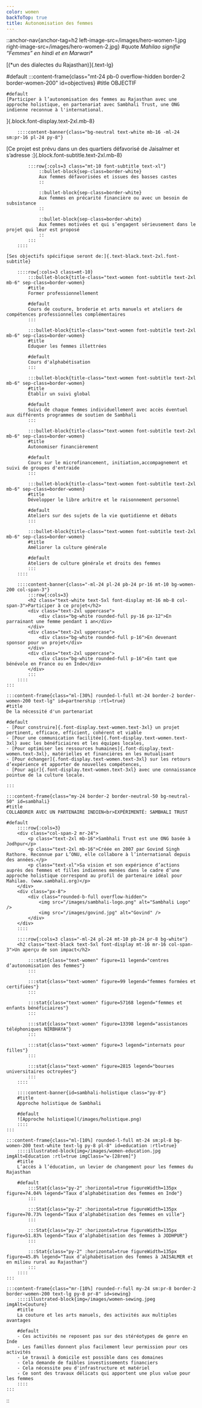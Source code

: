 ```yaml
---
color: women
backToTop: true
title: Autonomisation des femmes
---
```


::anchor-nav{anchor-tag=h2 left-image-src=/images/hero-women-1.jpg right-image-src=/images/hero-women-2.jpg}
#quote
_Mahilao signifie “Femmes” en hindi et en Marwari*_

[(*un des dialectes du Rajasthan)]{.text-lg}

#default
    :::content-frame{class="mt-24 pb-0 overflow-hidden border-2 border-women-200" id=objectives}
    #title
    OBJECTIF

    #default
    [Participer à l’autonomisation des femmes au Rajasthan avec une approche holistique, en partenariat avec Sambhali Trust, une ONG indienne reconnue à l'international.
]{.block.font-display.text-2xl.mb-8}

        ::::content-banner{class="bg-neutral text-white mb-16 -ml-24 sm:pr-16 pl-24 py-8"}
[Ce projet est prévu dans un des quartiers défavorisé de Jaisalmer et s’adresse :]{.block.font-subtitle.text-2xl.mb-8}

            :::row{:cols=3 class="mt-10 font-subtitle text-xl"}
                ::bullet-block{sep-class=border-white}
                Aux femmes défavorisées et issues des basses castes
                ::

                ::bullet-block{sep-class=border-white}
                Aux femmes en précarité financière ou avec un besoin de subsistance
                ::

                ::bullet-block{sep-class=border-white}
                Aux femmes motivées et qui s’engagent sérieusement dans le projet qui leur est proposé
                ::
            :::
        ::::

    [Ses objectifs spécifique seront de:]{.text-black.text-2xl.font-subtitle}

        ::::row{:cols=3 class=mt-10}
            :::bullet-block{title-class="text-women font-subtitle text-2xl mb-6" sep-class=border-women}
            #title
            Former professionnellement

            #default
            Cours de couture, broderie et arts manuels et ateliers de compétences professionnelles complémentaires
            :::
    
            :::bullet-block{title-class="text-women font-subtitle text-2xl mb-6" sep-class=border-women}
            #title
            Eduquer les femmes illettrées
            
            #default
            Cours d'alphabétisation
            :::
            
            :::bullet-block{title-class="text-women font-subtitle text-2xl mb-6" sep-class=border-women}
            #title
            Établir un suivi global

            #default
            Suivi de chaque femmes individuellement avec accès éventuel aux différents programmes de soutien de Sambhali
            :::
    
            :::bullet-block{title-class="text-women font-subtitle text-2xl mb-6" sep-class=border-women}
            #title
            Autonomiser financièrement

            #default
            Cours sur le microfinancement, initiation,accompagnement et suivi de groupes d'entraide
            :::
    
            :::bullet-block{title-class="text-women font-subtitle text-2xl mb-6" sep-class=border-women}
            #title
            Développer le libre arbitre et le raisonnement personnel

            #default
            Ateliers sur des sujets de la vie quotidienne et débats
            :::
            
            :::bullet-block{title-class="text-women font-subtitle text-2xl mb-6" sep-class=border-women}
            #title
            Améliorer la culture générale

            #default
            Ateliers de culture générale et droits des femmes
            :::
        ::::

        ::::content-banner{class="-ml-24 pl-24 pb-24 pr-16 mt-10 bg-women-200 col-span-3"}
            :::row{:cols=3}
            <h2 class="text-white text-5xl font-display mt-16 mb-8 col-span-3">Participer à ce projet</h2>
            <div class="text-2xl uppercase">
                <div class="bg-white rounded-full py-16 px-12">En parrainant une femme pendant 1 an</div>
            </div>
            <div class="text-2xl uppercase">
                <div class="bg-white rounded-full p-16">En devenant sponsor pour un projet</div>
            </div>
            <div class="text-2xl uppercase">
                <div class="bg-white rounded-full p-16">En tant que bénévole en France ou en Inde</div>
            </div>
            :::
        ::::
    :::

    :::content-frame{class="ml-[30%] rounded-l-full mt-24 border-2 border-women-200 text-lg" id=partnership :rtl=true}
    #title
    De la nécessité d'un partenariat
    
    #default
    - [Pour construire]{.font-display.text-women.text-3xl} un projet pertinent, efficace, efficient, cohérent et viable
    - [Pour une communication facilitée]{.font-display.text-women.text-3xl} avec les bénéficiaires et les équipes locales,
    - [Pour optimiser les ressources humaines]{.font-display.text-women.text-3xl}, matérielles et financières en les mutualisant
    - [Pour échanger]{.font-display.text-women.text-3xl} sur les retours d’expérience et apporter de nouvelles compétences,
    - [Pour agir]{.font-display.text-women.text-3xl} avec une connaissance pointue de la culture locale.

    :::

    :::content-frame{class="my-24 border-2 border-neutral-50 bg-neutral-50" id=sambhali}
    #title
    COLLABORER AVEC UN PARTENAIRE INDIEN<br>EXPÉRIMENTÉ: SAMBHALI TRUST

    #default
        ::::row{:cols=3}
        <div class="col-span-2 mr-24">
            <p class="text-2xl mb-16">Sambhali Trust est une ONG basée à Jodhpur</p>
            <p class="text-2xl mb-16">Créée en 2007 par Govind Singh Rathore. Reconnue par L’ONU, elle collabore à l’international depuis des années.</p>
            <p class="text-xl">Sa vision et son expérience d’actions auprès des femmes et filles indiennes menées dans le cadre d’une approche holistique correspond au profil de partenaire idéal pour Mahilao. (www.sambhali.org)</p>
        </div>
        <div class="px-8">
            <div class="rounded-b-full overflow-hidden">
                <img src="/images/sambhali-logo.png" alt="Sambhali Logo" />
                <img src="/images/govind.jpg" alt="Govind" />
            </div>
        </div>
        ::::

        ::::row{:cols=3 class="-ml-24 pl-24 mt-10 pb-24 pr-8 bg-white"}
        <h2 class="text-black text-5xl font-display mt-16 mr-16 col-span-3">Un aperçu de son impact</h2>

            :::stat{class="text-women" figure=11 legend="centres d’autonomisation des femmes"}
            :::
    
            :::stat{class="text-women" figure=99 legend="femmes formées et certifiées"}
            :::
            
            :::stat{class="text-women" figure=57168 legend="femmes et enfants bénéficiaires"}
            :::
    
            :::stat{class="text-women" figure=13398 legend="assistances téléphoniques NIRBHAYA"}
            :::
    
            :::stat{class="text-women" figure=3 legend="internats pour filles"}
            :::
            
            :::stat{class="text-women" figure=2815 legend="bourses universitaires octroyées"}
            :::
        ::::

        ::::content-banner{id=sambhali-holistique class="py-8"}
        #title
        Approche holistique de Sambhali
    
        #default
        ![Approche holistique](/images/holistique.png)
        ::::
    :::

    :::content-frame{class="ml-[10%] rounded-l-full mt-24 sm:pl-8 bg-women-200 text-white text-lg py-8 pl-8" id=education :rtl=true}
        ::::illustrated-block{img=/images/women-education.jpg imgAlt=Education :rtl=true imgClass="w-[28rem]"}
        #title
        L’accès à l’éducation, un levier de changement pour les femmes du Rajasthan

        #default
            :::Stat{class="py-2" :horizontal=true figureWidth=135px figure=74.04% legend="Taux d’alphabétisation des femmes en Inde"}
            :::

            :::Stat{class="py-2" :horizontal=true figureWidth=135px figure=70.73% legend="Taux d’alphabétisation des femmes en ville"}
            :::

            :::Stat{class="py-2" :horizontal=true figureWidth=135px figure=51.83% legend="Taux d’alphabétisation des femmes à JODHPUR"}
            :::

            :::Stat{class="py-2" :horizontal=true figureWidth=135px figure=45.8% legend="Taux d’alphabétisation des femmes à JAISALMER et en milieu rural au Rajasthan"}
            :::
        ::::
    :::

    :::content-frame{class="mr-[10%] rounded-r-full my-24 sm:pr-8 border-2 border-women-200 text-lg py-8 pr-8" id=sewing}
        ::::illustrated-block{img=/images/women-sewing.jpeg imgAlt=Couture}
        #title
        La couture et les arts manuels, des activités aux multiples avantages

        #default
        - Ces activités ne reposent pas sur des stéréotypes de genre en Inde
        - Les familles donnent plus facilement leur permission pour ces activités
        - Le travail à domicile est possible dans ces domaines
        - Cela demande de faibles investissements financiers
        - Cela nécessite peu d'infrastructure et matériel
        - Ce sont des travaux délicats qui apportent une plus value pour les femmes
        ::::
    :::

::
